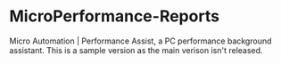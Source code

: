 # MicroPerformance-Reports
Micro Automation | Performance Assist, a PC performance background assistant. This is a sample version as the main verison isn't released.
